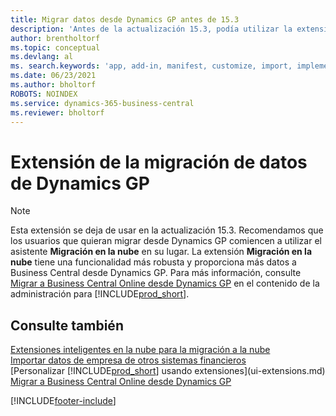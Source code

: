 ```yaml
---
title: Migrar datos desde Dynamics GP antes de 15.3
description: 'Antes de la actualización 15.3, podía utilizar la extensión de migración de datos de Dynamics GP para migrar clientes, proveedores, etc. desde Dynamics GP a Business Central.'
author: brentholtorf
ms.topic: conceptual
ms.devlang: al
ms. search.keywords: 'app, add-in, manifest, customize, import, implement'
ms.date: 06/23/2021
ms.author: bholtorf
ROBOTS: NOINDEX
ms.service: dynamics-365-business-central
ms.reviewer: bholtorf
---
```

# Extensión de la migración de datos de Dynamics GP

> [!NOTE]
> Esta extensión se deja de usar en la actualización 15.3. Recomendamos que los usuarios que quieran migrar desde Dynamics GP comiencen a utilizar el asistente **Migración en la nube** en su lugar. La extensión **Migración en la nube** tiene una funcionalidad más robusta y proporciona más datos a Business Central desde Dynamics GP. Para más información, consulte [Migrar a Business Central Online desde Dynamics GP](/dynamics365/business-central/dev-itpro/administration/migrate-dynamics-gp) en el contenido de la administración para [!INCLUDE[prod_short](includes/prod_short.md)].

## Consulte también

[Extensiones inteligentes en la nube para la migración a la nube](ui-extensions-data-replication.md)  
[Importar datos de empresa de otros sistemas financieros](across-import-data-configuration-packages.md)  
[Personalizar [!INCLUDE[prod_short](includes/prod_short.md)] usando extensiones](ui-extensions.md)  
[Migrar a Business Central Online desde Dynamics GP](/dynamics365/business-central/dev-itpro/administration/migrate-dynamics-gp)  


[!INCLUDE[footer-include](includes/footer-banner.md)]